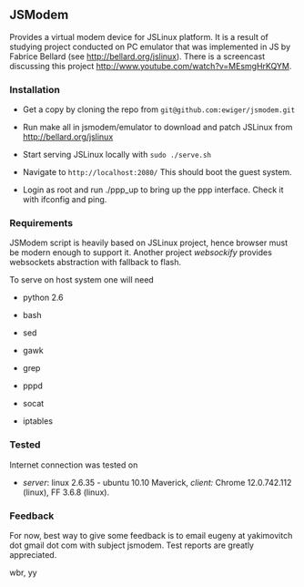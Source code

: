 ## JSModem

Provides a virtual modem device for JSLinux platform. It is a result of
studying project conducted on PC emulator that was implemented in JS by Fabrice
Bellard (see http://bellard.org/jslinux). There is a screencast discussing this
project http://www.youtube.com/watch?v=MEsmgHrKQYM.

### Installation

* Get a copy by cloning the repo from `git@github.com:ewiger/jsmodem.git`

* Run make all in jsmodem/emulator to download and patch JSLinux from
  http://bellard.org/jslinux

* Start serving JSLinux locally with `sudo ./serve.sh`

* Navigate to `http://localhost:2080/` This should boot the guest system.

* Login as root and run ./ppp_up to bring up the ppp interface. Check it with
  ifconfig and ping.

### Requirements

JSModem script is heavily based on JSLinux project, hence browser must be 
modern enough to support it. Another project *websockify* provides websockets 
abstraction with fallback to flash.

To serve on host system one will need

* python 2.6

* bash

* sed

* gawk

* grep

* pppd

* socat

* iptables

### Tested

Internet connection was tested on 

* *server*: linux 2.6.35 - ubuntu 10.10 Maverick, 
  *client:* Chrome 12.0.742.112 (linux), FF 3.6.8 (linux).


### Feedback

For now, best way to give some feedback is to email eugeny at yakimovitch dot
gmail dot com with subject jsmodem.  Test reports are greatly appreciated.

wbr,
yy
